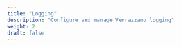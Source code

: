 ```yaml
---
title: "Logging"
description: "Configure and manage Verrazzano logging"
weight: 2
draft: false
---
```

